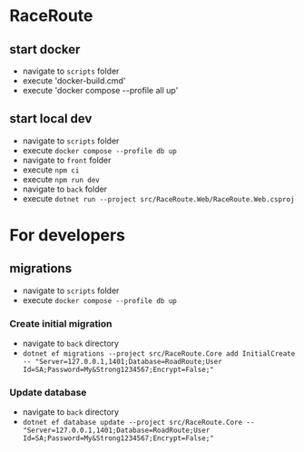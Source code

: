 # RaceRoute

## start docker
- navigate to `scripts` folder
- execute 'docker-build.cmd'
- execute 'docker compose --profile all up'

## start local dev
- navigate to `scripts` folder
- execute `docker compose --profile db up`
- navigate to `front` folder
- execute `npm ci`
- execute `npm run dev`
- navigate to `back` folder
- execute `dotnet run --project src/RaceRoute.Web/RaceRoute.Web.csproj`

# For developers
## migrations
- navigate to `scripts` folder
- execute `docker compose --profile db up`
### Create initial migration
- navigate to `back` directory
- `dotnet ef migrations --project src/RaceRoute.Core add InitialCreate -- "Server=127.0.0.1,1401;Database=RoadRoute;User Id=SA;Password=My&Strong1234567;Encrypt=False;"`
### Update database
- navigate to `back` directory
- `dotnet ef database update --project src/RaceRoute.Core -- "Server=127.0.0.1,1401;Database=RoadRoute;User Id=SA;Password=My&Strong1234567;Encrypt=False;"`
